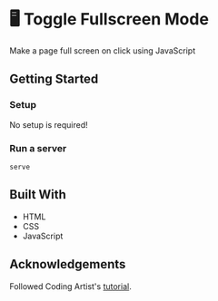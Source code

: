 # 🖥️ Toggle Fullscreen Mode
Make a page full screen on click using JavaScript

## Getting Started
### Setup

No setup is required! 

### Run a server
```
serve
```

## Built With
- HTML
- CSS
- JavaScript 

## Acknowledgements
Followed Coding Artist's [tutorial](https://www.youtube.com/watch?v=8P2xL4yWFNs&t=18s). 
